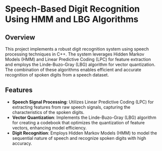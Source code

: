 # **Speech-Based Digit Recognition Using HMM and LBG Algorithms**

## **Overview**

This project implements a robust digit recognition system using speech processing techniques in C++. 
The system leverages Hidden Markov Models (HMM) and Linear Predictive Coding (LPC) for feature extraction and employs the Linde-Buzo-Gray (LBG) algorithm for vector quantization. 
The combination of these algorithms enables efficient and accurate recognition of spoken digits from a speech dataset.

## **Features**

- **Speech Signal Processing**: Utilizes Linear Predictive Coding (LPC) for extracting features from raw speech signals, capturing the characteristics of the spoken digits.
- **Vector Quantization**: Implements the Linde-Buzo-Gray (LBG) algorithm for creating a codebook that optimizes the quantization of feature vectors, enhancing model efficiency.
- **Digit Recognition**: Employs Hidden Markov Models (HMM) to model the sequential nature of speech and recognize spoken digits with high accuracy.


